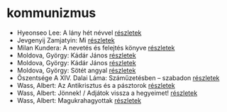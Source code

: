 # kommunizmus

- Hyeonseo Lee: A lány hét névvel [részletek](../_details/Hyeonseo%20Lee.md#id_988)
- Jevgenyij Zamjatyin: Mi [részletek](../_details/Jevgenyij%20Zamjatyin.md#id_607)
- Milan Kundera: A ​nevetés és felejtés könyve [részletek](../_details/Milan%20Kundera.md#id_1832)
- Moldova, György: Kádár János [részletek](../_details/Moldova%2C%20Gy%C3%B6rgy.md#id_1407)
- Moldova, György: Kádár János [részletek](../_details/Moldova%2C%20Gy%C3%B6rgy.md#id_370)
- Moldova, György: Sötét angyal [részletek](../_details/Moldova%2C%20Gy%C3%B6rgy.md#id_1378)
- Őszentsége A XIV. Dalai Láma: Száműzetésben – szabadon [részletek](../_details/%C5%90szents%C3%A9ge%20A%20XIV.%20Dalai%20L%C3%A1ma.md#id_610)
- Wass, Albert: Az Antikrisztus és a pásztorok [részletek](../_details/Wass%2C%20Albert.md#id_215)
- Wass, Albert: Jönnek! / Adjátok vissza a hegyeimet! [részletek](../_details/Wass%2C%20Albert.md#id_220)
- Wass, Albert: Magukrahagyottak [részletek](../_details/Wass%2C%20Albert.md#id_203)